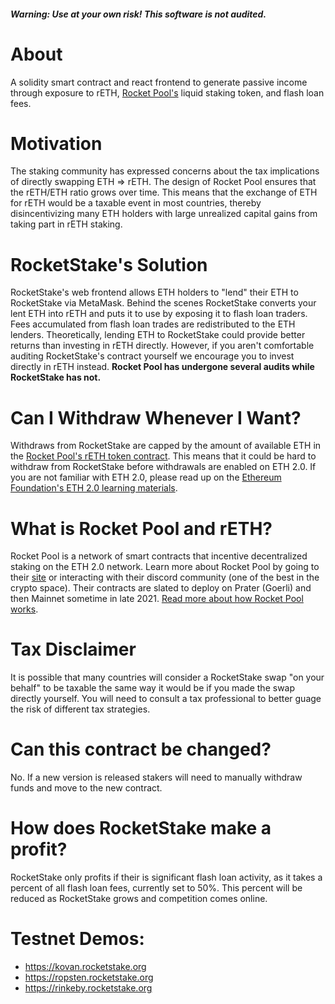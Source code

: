 ##### Warning: Use at your own risk! This software is not audited.

# About

A solidity smart contract and react frontend to generate passive income through exposure to rETH, [Rocket Pool's](https://rocketpool.net) liquid staking token, and flash loan fees.

# Motivation 

The staking community has expressed concerns about the tax implications of directly swapping ETH => rETH. The design of Rocket Pool ensures that the rETH/ETH ratio grows over time. This means that the exchange of ETH for rETH would be a taxable event in most countries, thereby disincentivizing many ETH holders with large unrealized capital gains from taking part in rETH staking. 

# RocketStake's Solution 

RocketStake's web frontend allows ETH holders to "lend" their ETH to RocketStake via MetaMask. Behind the scenes RocketStake converts your lent ETH into rETH and puts it to use by exposing it to flash loan traders. Fees accumulated from flash loan trades are redistributed to the ETH lenders. Theoretically, lending ETH to RocketStake could provide better returns than investing in rETH directly. However, if you aren't comfortable auditing RocketStake's contract yourself we encourage you to invest directly in rETH instead. **Rocket Pool has undergone several audits while RocketStake has not.**

# Can I Withdraw Whenever I Want?

Withdraws from RocketStake are capped by the amount of available ETH in the [Rocket Pool's rETH token contract](https://github.com/rocket-pool/rocketpool/blob/master/contracts/contract/token/RocketTokenRETH.sol). This means that it could be hard to withdraw from RocketStake before withdrawals are enabled on ETH 2.0. If you are not familiar with ETH 2.0, please read up on the [Ethereum Foundation's ETH 2.0 learning materials](https://ethereum.org/en/eth2/).

# What is Rocket Pool and rETH?

Rocket Pool is a network of smart contracts that incentive decentralized staking on the ETH 2.0 network. Learn more about Rocket Pool by going to their [site](https://rocketpool.net) or interacting with their discord community (one of the best in the crypto space). Their contracts are slated to deploy on Prater (Goerli) and then Mainnet sometime in late 2021. [Read more about how Rocket Pool works](https://docs.rocketpool.net/guides/staking/overview.html#how-rocket-pool-works).

# Tax Disclaimer

It is possible that many countries will consider a RocketStake swap "on your behalf" to be taxable the same way it would be if you made the swap directly yourself. You will need to consult a tax professional to better guage the risk of different tax strategies. 

# Can this contract be changed?

No. If a new version is released stakers will need to manually withdraw funds and move to the new contract.

# How does RocketStake make a profit?

RocketStake only profits if their is significant flash loan activity, as it takes a percent of all flash loan fees, currently set to 50%. This percent will be reduced as RocketStake grows and competition comes online.

# Testnet Demos:

* https://kovan.rocketstake.org
* https://ropsten.rocketstake.org
* https://rinkeby.rocketstake.org